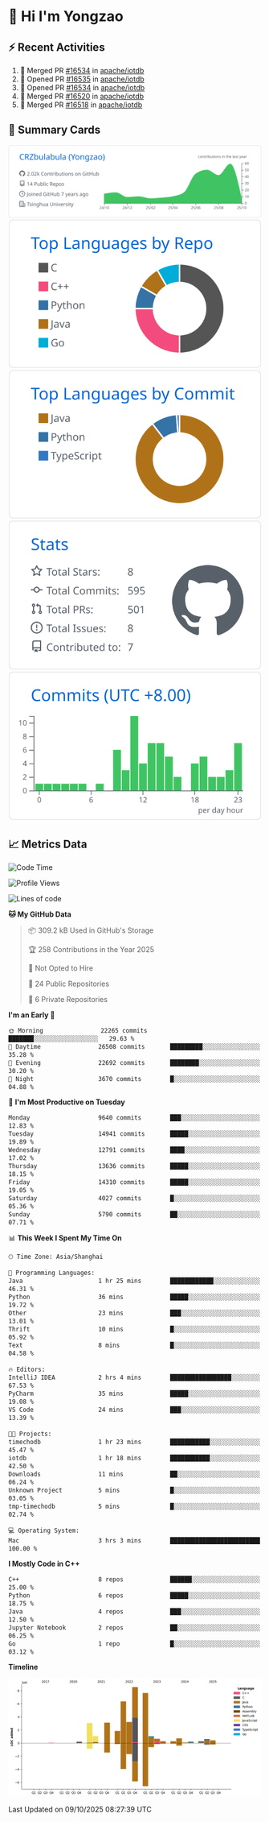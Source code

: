 # 👋 Hi I'm Yongzao

## ⚡ Recent Activities
<!--START_SECTION:activity-->
1. 🎉 Merged PR [#16534](https://github.com/apache/iotdb/pull/16534) in [apache/iotdb](https://github.com/apache/iotdb)
2. 💪 Opened PR [#16535](https://github.com/apache/iotdb/pull/16535) in [apache/iotdb](https://github.com/apache/iotdb)
3. 💪 Opened PR [#16534](https://github.com/apache/iotdb/pull/16534) in [apache/iotdb](https://github.com/apache/iotdb)
4. 🎉 Merged PR [#16520](https://github.com/apache/iotdb/pull/16520) in [apache/iotdb](https://github.com/apache/iotdb)
5. 🎉 Merged PR [#16518](https://github.com/apache/iotdb/pull/16518) in [apache/iotdb](https://github.com/apache/iotdb)
<!--END_SECTION:activity-->

## 🎑 Summary Cards

[![](https://raw.githubusercontent.com/CRZbulabula/CRZbulabula/main/profile-summary-card-output/github/0-profile-details.svg)](https://github.com/vn7n24fzkq/github-profile-summary-cards)
[![](https://raw.githubusercontent.com/CRZbulabula/CRZbulabula/main/profile-summary-card-output/github/1-repos-per-language.svg)](https://github.com/vn7n24fzkq/github-profile-summary-cards) [![](https://raw.githubusercontent.com/CRZbulabula/CRZbulabula/main/profile-summary-card-output/github/2-most-commit-language.svg)](https://github.com/vn7n24fzkq/github-profile-summary-cards)
[![](https://raw.githubusercontent.com/CRZbulabula/CRZbulabula/main/profile-summary-card-output/github/3-stats.svg)](https://github.com/vn7n24fzkq/github-profile-summary-cards) [![](https://raw.githubusercontent.com/CRZbulabula/CRZbulabula/main/profile-summary-card-output/github/4-productive-time.svg)](https://github.com/vn7n24fzkq/github-profile-summary-cards)

## 📈 Metrics Data

<!--START_SECTION:waka-->
![Code Time](http://img.shields.io/badge/Code%20Time-1%2C301%20hrs%2038%20mins-blue)

![Profile Views](http://img.shields.io/badge/Profile%20Views-16-blue)

![Lines of code](https://img.shields.io/badge/From%20Hello%20World%20I%27ve%20Written-39.1%20million%20lines%20of%20code-blue)

**🐱 My GitHub Data** 

> 📦 309.2 kB Used in GitHub's Storage 
 > 
> 🏆 258 Contributions in the Year 2025
 > 
> 🚫 Not Opted to Hire
 > 
> 📜 24 Public Repositories 
 > 
> 🔑 6 Private Repositories 
 > 
**I'm an Early 🐤** 

```text
🌞 Morning                22265 commits       ███████░░░░░░░░░░░░░░░░░░   29.63 % 
🌆 Daytime                26508 commits       █████████░░░░░░░░░░░░░░░░   35.28 % 
🌃 Evening                22692 commits       ████████░░░░░░░░░░░░░░░░░   30.20 % 
🌙 Night                  3670 commits        █░░░░░░░░░░░░░░░░░░░░░░░░   04.88 % 
```
📅 **I'm Most Productive on Tuesday** 

```text
Monday                   9640 commits        ███░░░░░░░░░░░░░░░░░░░░░░   12.83 % 
Tuesday                  14941 commits       █████░░░░░░░░░░░░░░░░░░░░   19.89 % 
Wednesday                12791 commits       ████░░░░░░░░░░░░░░░░░░░░░   17.02 % 
Thursday                 13636 commits       █████░░░░░░░░░░░░░░░░░░░░   18.15 % 
Friday                   14310 commits       █████░░░░░░░░░░░░░░░░░░░░   19.05 % 
Saturday                 4027 commits        █░░░░░░░░░░░░░░░░░░░░░░░░   05.36 % 
Sunday                   5790 commits        ██░░░░░░░░░░░░░░░░░░░░░░░   07.71 % 
```


📊 **This Week I Spent My Time On** 

```text
🕑︎ Time Zone: Asia/Shanghai

💬 Programming Languages: 
Java                     1 hr 25 mins        ████████████░░░░░░░░░░░░░   46.31 % 
Python                   36 mins             █████░░░░░░░░░░░░░░░░░░░░   19.72 % 
Other                    23 mins             ███░░░░░░░░░░░░░░░░░░░░░░   13.01 % 
Thrift                   10 mins             █░░░░░░░░░░░░░░░░░░░░░░░░   05.92 % 
Text                     8 mins              █░░░░░░░░░░░░░░░░░░░░░░░░   04.58 % 

🔥 Editors: 
IntelliJ IDEA            2 hrs 4 mins        █████████████████░░░░░░░░   67.53 % 
PyCharm                  35 mins             █████░░░░░░░░░░░░░░░░░░░░   19.08 % 
VS Code                  24 mins             ███░░░░░░░░░░░░░░░░░░░░░░   13.39 % 

🐱‍💻 Projects: 
timechodb                1 hr 23 mins        ███████████░░░░░░░░░░░░░░   45.47 % 
iotdb                    1 hr 18 mins        ███████████░░░░░░░░░░░░░░   42.50 % 
Downloads                11 mins             ██░░░░░░░░░░░░░░░░░░░░░░░   06.24 % 
Unknown Project          5 mins              █░░░░░░░░░░░░░░░░░░░░░░░░   03.05 % 
tmp-timechodb            5 mins              █░░░░░░░░░░░░░░░░░░░░░░░░   02.74 % 

💻 Operating System: 
Mac                      3 hrs 3 mins        █████████████████████████   100.00 % 
```

**I Mostly Code in C++** 

```text
C++                      8 repos             ██████░░░░░░░░░░░░░░░░░░░   25.00 % 
Python                   6 repos             █████░░░░░░░░░░░░░░░░░░░░   18.75 % 
Java                     4 repos             ███░░░░░░░░░░░░░░░░░░░░░░   12.50 % 
Jupyter Notebook         2 repos             ██░░░░░░░░░░░░░░░░░░░░░░░   06.25 % 
Go                       1 repo              █░░░░░░░░░░░░░░░░░░░░░░░░   03.12 % 
```



**Timeline**

![Lines of Code chart](https://raw.githubusercontent.com/CRZbulabula/CRZbulabula/main/assets/bar_graph.png)


 Last Updated on 09/10/2025 08:27:39 UTC
<!--END_SECTION:waka-->

